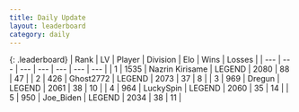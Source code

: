```yaml
---
title: Daily Update
layout: leaderboard
category: daily
---
```


{: .leaderboard}
| Rank | LV | Player | Division | Elo | Wins | Losses |
| --- | --- | --- | --- | --- | --- | --- |
| <span data-change="7">1</span> | 1535 | <span title="ID: 315148">Nazrin Kirisame</span> | LEGEND | <span data-change="69">2080</span> | <span data-change="15">88</span> | <span data-change="3">47</span> |
| <span data-change="3">2</span> | 426 | <span title="ID: 336637">Ghost2772</span> | LEGEND | <span data-change="43">2073</span> | <span data-change="10">37</span> | <span data-change="1">8</span> |
| <span data-change="0">3</span> | 969 | <span title="ID: 337810">Dregun</span> | LEGEND | <span data-change="23">2061</span> | <span data-change="13">38</span> | <span data-change="5">10</span> |
| <span data-change="-2">4</span> | 964 | <span title="ID: 498412">LuckySpin</span> | LEGEND | <span data-change="6">2060</span> | <span data-change="3">35</span> | <span data-change="1">14</span> |
| <span data-change="-4">5</span> | 950 | <span title="ID: 353063">Joe_Biden</span> | LEGEND | <span data-change="-37">2034</span> | <span data-change="1">38</span> | <span data-change="3">11</span> |